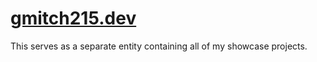 # [gmitch215.dev](https://gmitch215.dev)

This serves as a separate entity containing all of my showcase projects.
